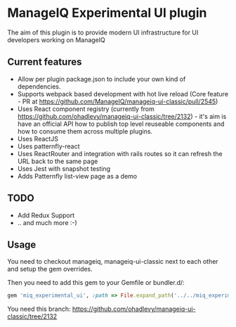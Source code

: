 # ManageIQ Experimental UI plugin

The aim of this plugin is to provide modern UI infrastructure for UI developers working on ManageIQ

## Current features

* Allow per plugin package.json to include your own kind of dependencies.
* Supports webpack based development with hot live reload (Core feature - PR at https://github.com/ManageIQ/manageiq-ui-classic/pull/2545)
* Uses React component registry (currently from https://github.com/ohadlevy/manageiq-ui-classic/tree/2132) - it's aim is
have an official API how to publish top level reuseable components and how to consume them across multiple plugins.
* Uses ReactJS
* Uses patternfly-react
* Uses ReactRouter and integration with rails routes so it can refresh the URL back to the same page
* Uses Jest with snapshot testing
* Adds Patternfly list-view page as a demo

## TODO
* Add Redux Support
* .. and much more :-)

## Usage

You need to checkout manageiq, manageiq-ui-classic next to each other and setup the gem overrides.

Then you need to add this gem to your Gemfile or bundler.d/:

```ruby
gem 'miq_experimental_ui', :path => File.expand_path('../../miq_experimental_ui/', __dir__)
```

You need this branch: https://github.com/ohadlevy/manageiq-ui-classic/tree/2132
